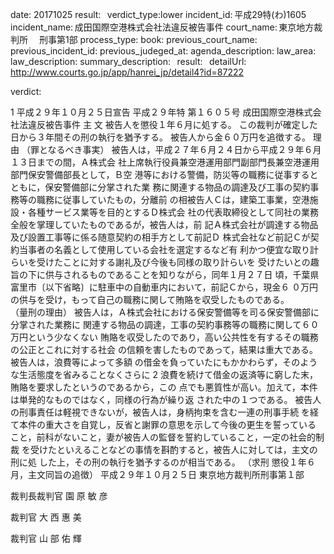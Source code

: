 
date: 20171025
result:  
verdict_type:lower
incident_id: 平成29特(わ)1605
incident_name: 成田国際空港株式会社法違反被告事件
court_name: 東京地方裁判所 　刑事第1部
process_type:
book: 
previous_court_name:
previous_incident_id:
previous_judeged_at:
agenda_description: 
law_area: 
law_description: 
summary_description:  
result:  
detailUrl: http://www.courts.go.jp/app/hanrei_jp/detail4?id=87222

verdict:

 1 
平成２９年１０月２５日宣告 
平成２９年特 第１６０５号 成田国際空港株式会社法違反被告事件 
 主      文 
被告人を懲役１年６月に処する。 
この裁判が確定した日から３年間その刑の執行を猶予する。 
被告人から金６０万円を追徴する。 
理      由 
（罪となるべき事実） 
被告人は，平成２７年６月２４日から平成２９年６月１３日までの間，Ａ株式会
社上席執行役員兼空港運用部門副部門長兼空港運用部門保安警備部長として，Ｂ空
港等における警備，防災等の職務に従事するとともに，保安警備部に分掌された業
務に関連する物品の調達及び工事の契約事務等の職務に従事していたもの，分離前
の相被告人Ｃは，建築工事業，空港施設・各種サービス業等を目的とするＤ株式会
社の代表取締役として同社の業務全般を掌理していたものであるが，被告人は，前
記Ａ株式会社が調達する物品及び設置工事等に係る随意契約の相手方として前記Ｄ
株式会社など前記Ｃが契約当事者の名義として使用している会社を選定するなど有
利かつ便宜な取り計らいを受けたことに対する謝礼及び今後も同様の取り計らいを
受けたいとの趣旨の下に供与されるものであることを知りながら，同年１月２７日
頃，千葉県富里市〔以下省略〕に駐車中の自動車内において，前記Ｃから，現金６
０万円の供与を受け，もって自己の職務に関して賄賂を収受したものである。  
（量刑の理由） 
 被告人は，Ａ株式会社における保安警備等を司る保安警備部に分掌された業務に
関連する物品の調達，工事の契約事務等の職務に関して６０万円という少なくない
賄賂を収受したのであり，高い公共性を有するその職務の公正とこれに対する社会
の信頼を害したものであって，結果は重大である。被告人は，浪費等によって多額
の借金を負っていたにもかかわらず，そのような生活態度を省みることなくさらに
 2 
浪費を続けて借金の返済等に窮した末，賄賂を要求したというのであるから，この
点でも悪質性が高い。加えて，本件は単発的なものではなく，同様の行為が繰り返
された中の１つである。 
被告人の刑事責任は軽視できないが，被告人は，身柄拘束を含む一連の刑事手続
を経て本件の重大さを自覚し，反省と謝罪の意思を示して今後の更生を誓っている
こと，前科がないこと，妻が被告人の監督を誓約していること，一定の社会的制裁
を受けたといえることなどの事情を斟酌すると，被告人に対しては，主文の刑に処
した上，その刑の執行を猶予するのが相当である。 
（求刑 懲役１年６月，主文同旨の追徴） 
平成２９年１０月２５日 
    東京地方裁判所刑事第１部 
 
 
裁判長裁判官     園   原   敏   彦 
 
 
 
裁判官     大   西   惠   美 
 
 
 
裁判官     山   部   佑   輝 

                    